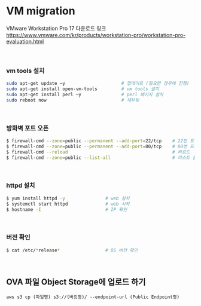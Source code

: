 <h1>VM migration</h1> 

VMware Workstation Pro 17 다운로드 링크</br>
https://www.vmware.com/kr/products/workstation-pro/workstation-pro-evaluation.html
</br>
</br>
</br>

<h3>vm tools 설치</h3>

```bash
sudo apt-get update –y                     # 업데이트 (필요한 경우에 진행)
sudo apt-get install open-vm-tools         # vm tools 설치
sudo apt-get install perl –y               # perl 패키지 설치
sudo reboot now                            # 재부팅
```
</br>

<h3>방화벽 포트 오픈</h3>

```bash
$ firewall-cmd --zone=public --permanent --add-port=22/tcp    # 22번 포트 오픈
$ firewall-cmd --zone=public --permanent --add-port=80/tcp    # 80번 포트 오픈
$ firewall-cmd --reload                                       # 리로드
$ firewall-cmd --zone=public --list-all                       # 리스트 불러오기
```
</br>

<h3>httpd 설치</h3>

```bash
$ yum install httpd -y               # web 설치
$ systemctl start httpd              # web 시작
$ hostname -I                        # IP 확인
```
</br>

<h3>버전 확인</h3>

```bash
$ cat /etc/*release*                 # OS 버전 확인
```
</br>

## OVA 파일 Object Storage에 업로드 하기

    aws s3 cp (파일명) s3://(버킷명)/ --endpoint-url (Public Endpoint명)
    
